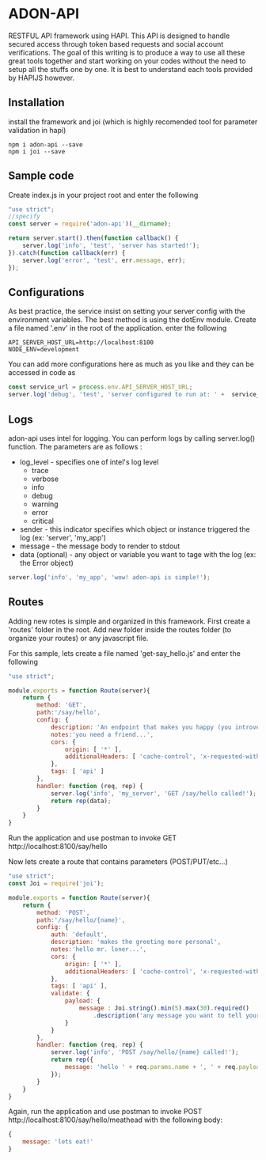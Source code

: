 # ADON-API
RESTFUL API framework using HAPI. This API is designed to handle secured access through token based requests and social account verifications. The goal of this writing is to produce a way to use all these great tools together and start working on your codes without the need to setup all the stuffs one by one. It is best to understand each tools provided by HAPIJS however.

## Installation
install the framework and joi (which is highly recomended tool for parameter validation in hapi)
```npm
npm i adon-api --save
npm i joi --save
```

## Sample code
Create index.js in your project root and enter the following
```javascript 1.6
"use strict";
//specify 
const server = require('adon-api')(__dirname);

return server.start().then(function callback() {
	server.log('info', 'test', 'server has started!');
}).catch(function callback(err) {
	server.log('error', 'test', err.message, err);
});
```

## Configurations
As best practice, the service insist on setting your server config with the environment variables. The best method is using the dotEnv module. 
Create a file named '.env' in the root of the application. enter the following
```text
API_SERVER_HOST_URL=http://localhost:8100
NODE_ENV=development
```
You can add more configurations here as much as you like and they can be accessed in code as
```javascript 1.6
const service_url = process.env.API_SERVER_HOST_URL;
server.log('debug', 'test', 'server configured to run at: ' +  service_url);
```

## Logs
adon-api uses intel for logging. You can perform logs by calling server.log() function. The parameters are as follows :
* log_level - specifies one of intel's log level
	* trace
	* verbose
	* info
	* debug
	* warning
	* error
	* critical
* sender - this indicator specifies which object or instance triggered the log (ex: 'server', 'my_app')
* message - the message body to render to stdout
* data (optional) - any object or variable you want to tage with the log (ex: the Error object)
```javascript
server.log('info', 'my_app', 'wow! adon-api is simple!');
```

## Routes
Adding new rotes is simple and organized in this framework. First create a 'routes' folder in the root.
Add new folder inside the routes folder (to organize your routes) or any javascript file.

For this sample, lets create a file named 'get-say_hello.js' and enter the following
```javascript 1.6
"use strict";

module.exports = function Route(server){
	return {
		method: 'GET',
		path:'/say/hello',
		config: {
			description: 'An endpoint that makes you happy (you introvert!)',
			notes:'you need a friend...',
			cors: {
				origin: [ '*' ],
				additionalHeaders: [ 'cache-control', 'x-requested-with' ]
			},
			tags: [ 'api' ]
		},
		handler: function (req, rep) {
			server.log('info', 'my_server', 'GET /say/hello called!');
			return rep(data);
		}
	}
}
```

Run the application and use postman to invoke GET http://localhost:8100/say/hello  

Now lets create a route that contains parameters (POST/PUT/etc...)

```javascript 1.6
"use strict";
const Joi = require('joi');

module.exports = function Route(server){
	return {
		method: 'POST',
		path:'/say/hello/{name}',
		config: {
			auth: 'default',
			description: 'makes the greeting more personal',
			notes:'hello mr. loner...',
			cors: {
				origin: [ '*' ],
				additionalHeaders: [ 'cache-control', 'x-requested-with' ]
			},
			tags: [ 'api' ],
			validate: {
				payload: {
					message : Joi.string().min(5).max(30).required()
						.description('any message you want to tell yourself?')
				}
			}
		},
		handler: function (req, rep) {
			server.log('info', 'POST /say/hello/{name} called!');
			return rep({
				message: 'hello ' + req.params.name + ', ' + req.payload.message 
			});
		}
	}
}
```

Again, run the application and use postman to invoke POST http://localhost:8100/say/hello/meathead with the following body:
```javascript 1.6
{
	message: 'lets eat!'
}
```